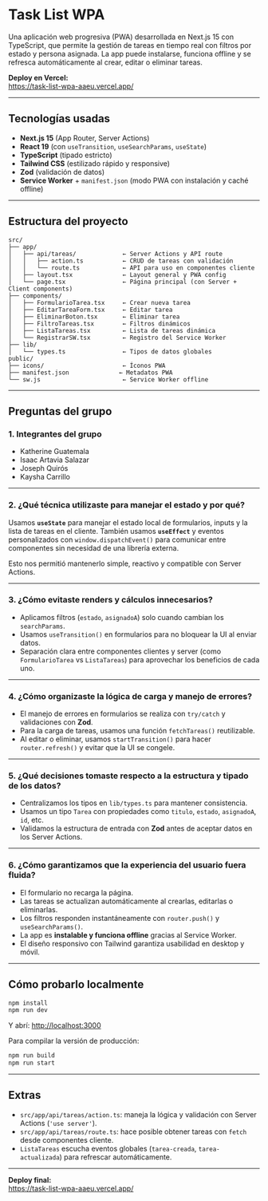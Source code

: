 # Task List WPA

Una aplicación web progresiva (PWA) desarrollada en Next.js 15 con TypeScript, que permite la gestión de tareas en tiempo real con filtros por estado y persona asignada. La app puede instalarse, funciona offline y se refresca automáticamente al crear, editar o eliminar tareas.

**Deploy en Vercel:**  
https://task-list-wpa-aaeu.vercel.app/

---

## Tecnologías usadas

- **Next.js 15** (App Router, Server Actions)
- **React 19** (con `useTransition`, `useSearchParams`, `useState`)
- **TypeScript** (tipado estricto)
- **Tailwind CSS** (estilizado rápido y responsive)
- **Zod** (validación de datos)
- **Service Worker** + `manifest.json` (modo PWA con instalación y caché offline)

---

##  Estructura del proyecto

```
src/
├── app/
│   ├── api/tareas/             ← Server Actions y API route
│   │   ├── action.ts           ← CRUD de tareas con validación
│   │   └── route.ts            ← API para uso en componentes cliente
│   ├── layout.tsx              ← Layout general y PWA config
│   └── page.tsx                ← Página principal (con Server + Client components)
├── components/
│   ├── FormularioTarea.tsx     ← Crear nueva tarea
│   ├── EditarTareaForm.tsx     ← Editar tarea
│   ├── EliminarBoton.tsx       ← Eliminar tarea
│   ├── FiltroTareas.tsx        ← Filtros dinámicos
│   ├── ListaTareas.tsx         ← Lista de tareas dinámica
│   └── RegistrarSW.tsx         ← Registro del Service Worker
├── lib/
│   └── types.ts                ← Tipos de datos globales
public/
├── icons/                      ← Íconos PWA
├── manifest.json              ← Metadatos PWA
└── sw.js                       ← Service Worker offline
```

---

##  Preguntas del grupo

### 1. **Integrantes del grupo**

- Katherine Guatemala  
- Isaac Artavia Salazar  
- Joseph Quirós  
- Kaysha Carrillo

---

### 2.  **¿Qué técnica utilizaste para manejar el estado y por qué?**

Usamos **`useState`** para manejar el estado local de formularios, inputs y la lista de tareas en el cliente. También usamos **`useEffect`** y eventos personalizados con `window.dispatchEvent()` para comunicar entre componentes sin necesidad de una librería externa.

Esto nos permitió mantenerlo simple, reactivo y compatible con Server Actions.

---

### 3.  **¿Cómo evitaste renders y cálculos innecesarios?**

- Aplicamos filtros (`estado`, `asignadoA`) solo cuando cambian los `searchParams`.
- Usamos `useTransition()` en formularios para no bloquear la UI al enviar datos.
- Separación clara entre componentes clientes y server (como `FormularioTarea` vs `ListaTareas`) para aprovechar los beneficios de cada uno.

---

### 4.  **¿Cómo organizaste la lógica de carga y manejo de errores?**

- El manejo de errores en formularios se realiza con `try/catch` y validaciones con **Zod**.
- Para la carga de tareas, usamos una función `fetchTareas()` reutilizable.
- Al editar o eliminar, usamos `startTransition()` para hacer `router.refresh()` y evitar que la UI se congele.

---

### 5.  **¿Qué decisiones tomaste respecto a la estructura y tipado de los datos?**

- Centralizamos los tipos en `lib/types.ts` para mantener consistencia.
- Usamos un tipo `Tarea` con propiedades como `titulo`, `estado`, `asignadoA`, `id`, etc.
- Validamos la estructura de entrada con **Zod** antes de aceptar datos en los Server Actions.

---

### 6.  **¿Cómo garantizamos que la experiencia del usuario fuera fluida?**

- El formulario no recarga la página.
- Las tareas se actualizan automáticamente al crearlas, editarlas o eliminarlas.
- Los filtros responden instantáneamente con `router.push()` y `useSearchParams()`.
- La app es **instalable y funciona offline** gracias al Service Worker.
- El diseño responsivo con Tailwind garantiza usabilidad en desktop y móvil.

---

##  Cómo probarlo localmente

```bash
npm install
npm run dev
```

Y abrí: [http://localhost:3000](http://localhost:3000)

Para compilar la versión de producción:

```bash
npm run build
npm run start
```

---

##  Extras

- `src/app/api/tareas/action.ts`: maneja la lógica y validación con Server Actions (`'use server'`).
- `src/app/api/tareas/route.ts`: hace posible obtener tareas con `fetch` desde componentes cliente.
- `ListaTareas` escucha eventos globales (`tarea-creada`, `tarea-actualizada`) para refrescar automáticamente.

---

 **Deploy final:**  
https://task-list-wpa-aaeu.vercel.app/
